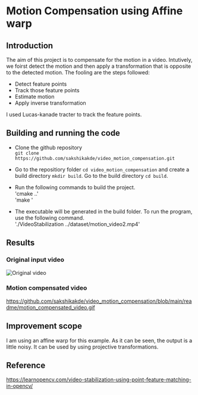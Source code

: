 # Motion Compensation using Affine warp
## Introduction
The aim of this project is to compensate for the motion in a video. Intutively, we foirst detect the motion and then apply a transformation that is opposite to the detected motion. The fooling are the steps followed:
* Detect feature points 
* Track those feature points
* Estimate motion
* Apply inverse transformation 

I used Lucas-kanade tracter to track the feature points.

## Building and running the code
* Clone the github repository       
`git clone https://github.com/sakshikakde/video_motion_compensation.git`

* Go to the repositiory folder `cd video_motion_compensation` and create a build directory `mkdir build`. Go to the build directory `cd build`.
* Run the following commands to build the project.       
'cmake ..'     
'make '

* The executable will be generated in the build folder. To run the program, use the following command.     
'./VideoStabilization ../dataset/motion_video2.mp4'

## Results 
### Original input video

![Original video](https://github.com/sakshikakde/video_motion_compensation/blob/main/readme/motion_video2.gif)


### Motion compensated video
https://github.com/sakshikakde/video_motion_compensation/blob/main/readme/motion_compensated_video.gif

## Improvement scope
I am using an affine warp for this example. As it can be seen, the output is a little noisy. It can be used by using projective transformations.


## Reference
https://learnopencv.com/video-stabilization-using-point-feature-matching-in-opencv/
